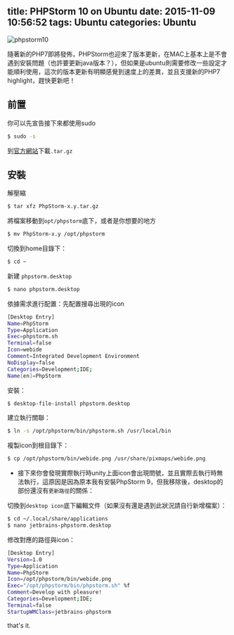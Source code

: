 title: PHPStorm 10 on Ubuntu
date: 2015-11-09 10:56:52
tags: Ubuntu
categories: Ubuntu
---
![phpstorm10](http://i.imgur.com/GqdCs6V.png?1)

隨著新的PHP7即將發佈，PHPStorm也迎來了版本更新，在MAC上基本上是不會遇到安裝問題（也許要更新java版本？），但如果是ubuntu則需要修改一些設定才能順利使用，這次的版本更新有明顯感覺到速度上的差異，並且支援新的PHP7 highlight，趕快更新吧！

<!-- more -->

## 前置
你可以先宣告接下來都使用sudo
``` bash
$ sudo -s
```

到[官方網站](https://www.jetbrains.com/phpstorm/)下載`.tar.gz`

## 安裝

解壓縮
``` bash
$ tar xfz PhpStorm-x.y.tar.gz
```

將檔案移動到`opt/phpstorm`底下，或者是你想要的地方
``` bash
$ mv PhpStorm-x.y /opt/phpstorm
```

切換到home目錄下：
``` bash
$ cd ~
```

新建 `phpstorm.desktop`
``` bash
$ nano phpstorm.desktop
```

依據需求進行配置：先配置搜尋出現的icon
``` bash
[Desktop Entry]
Name=PhpStorm
Type=Application
Exec=phpstorm.sh
Terminal=false
Icon=webide
Comment=Integrated Development Environment
NoDisplay=false
Categories=Development;IDE;
Name[en]=PhpStorm
```

安裝：
``` bash
$ desktop-file-install phpstorm.desktop
```

建立執行關聯：
``` bash
$ ln -s /opt/phpstorm/bin/phpstorm.sh /usr/local/bin
```
複製icon到根目錄下：
``` bash
$ cp /opt/phpstorm/bin/webide.png /usr/share/pixmaps/webide.png
```
* 接下來你會發現實際執行時unity上面icon會出現問號，並且實際去執行時無法執行，這原因是因為原本我有安裝PhpStorm 9，但我移除後，desktop的部份還沒有`更新路徑`的關係：

切換到`desktop icon`底下編輯文件（如果沒有還是遇到此狀況請自行新增檔案）：
``` bash
$ cd ~/.local/share/applications
$ nano jetbrains-phpstorm.desktop
```
修改對應的路徑與icon：
``` bash
[Desktop Entry]
Version=1.0
Type=Application
Name=PhpStorm
Icon=/opt/phpstorm/bin/webide.png
Exec="/opt/phpstorm/bin/phpstorm.sh" %f
Comment=Develop with pleasure!
Categories=Development;IDE;
Terminal=false
StartupWMClass=jetbrains-phpstorm
```
that's it.